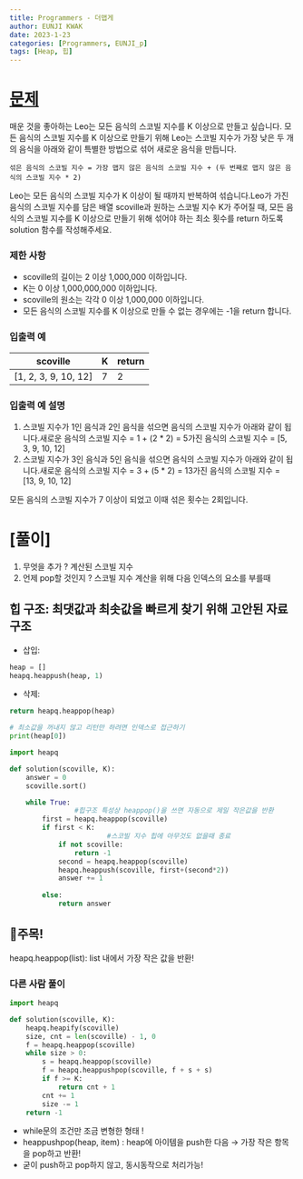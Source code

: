```yaml
---
title: Programmers - 더맵게
author: EUNJI KWAK
date: 2023-1-23
categories: [Programmers, EUNJI_p]
tags: [Heap, 힙]
---
```


# [문제](https://school.programmers.co.kr/learn/courses/30/lessons/42626)

매운 것을 좋아하는 Leo는 모든 음식의 스코빌 지수를 K 이상으로 만들고 싶습니다. 모든 음식의 스코빌 지수를 K 이상으로 만들기 위해 Leo는 스코빌 지수가 가장 낮은 두 개의 음식을 아래와 같이 특별한 방법으로 섞어 새로운 음식을 만듭니다.

`섞은 음식의 스코빌 지수 = 가장 맵지 않은 음식의 스코빌 지수 + (두 번째로 맵지 않은 음식의 스코빌 지수 * 2)`

Leo는 모든 음식의 스코빌 지수가 K 이상이 될 때까지 반복하여 섞습니다.Leo가 가진 음식의 스코빌 지수를 담은 배열 scoville과 원하는 스코빌 지수 K가 주어질 때, 모든 음식의 스코빌 지수를 K 이상으로 만들기 위해 섞어야 하는 최소 횟수를 return 하도록 solution 함수를 작성해주세요.

### 제한 사항

- scoville의 길이는 2 이상 1,000,000 이하입니다.
- K는 0 이상 1,000,000,000 이하입니다.
- scoville의 원소는 각각 0 이상 1,000,000 이하입니다.
- 모든 음식의 스코빌 지수를 K 이상으로 만들 수 없는 경우에는 -1을 return 합니다.

### 입출력 예

| scoville | K | return |
| --- | --- | --- |
| [1, 2, 3, 9, 10, 12] | 7 | 2 |

### 입출력 예 설명

1. 스코빌 지수가 1인 음식과 2인 음식을 섞으면 음식의 스코빌 지수가 아래와 같이 됩니다.새로운 음식의 스코빌 지수 = 1 + (2 * 2) = 5가진 음식의 스코빌 지수 = [5, 3, 9, 10, 12]
2. 스코빌 지수가 3인 음식과 5인 음식을 섞으면 음식의 스코빌 지수가 아래와 같이 됩니다.새로운 음식의 스코빌 지수 = 3 + (5 * 2) = 13가진 음식의 스코빌 지수 = [13, 9, 10, 12]

모든 음식의 스코빌 지수가 7 이상이 되었고 이때 섞은 횟수는 2회입니다.

# [풀이]

1. 무엇을 추가 ? 계산된 스코빌 지수
2. 언제 pop할 것인지 ? 스코빌 지수 계산을 위해 다음 인덱스의 요소를 부를때 

## 힙 구조: **최댓값과 최솟값을 빠르게 찾기 위해 고안된 자료구조**

- 삽입:

```python
heap = [] 
heapq.heappush(heap, 1)
```

- 삭제:

```python
return heapq.heappop(heap)

# 최소값을 꺼내지 않고 리턴만 하려면 인덱스로 접근하기
print(heap[0])
```

```python
import heapq

def solution(scoville, K):
    answer = 0
    scoville.sort()

    while True:
				#힙구조 특성상 heappop()을 쓰면 자동으로 제일 작은값을 반환
        first = heapq.heappop(scoville)
        if first < K:
						#스코빌 지수 힙에 아무것도 없을때 종료
            if not scoville:
                return -1
            second = heapq.heappop(scoville)
            heapq.heappush(scoville, first+(second*2))
            answer += 1
            
        else:
            return answer
```

## 📌주목!

heapq.heappop(list): list 내에서 가장 작은 값을 반환!

### 다른 사람 풀이

```python
import heapq

def solution(scoville, K):
    heapq.heapify(scoville)
    size, cnt = len(scoville) - 1, 0
    f = heapq.heappop(scoville)
    while size > 0:
        s = heapq.heappop(scoville)
        f = heapq.heappushpop(scoville, f + s + s)
        if f >= K:
            return cnt + 1
        cnt += 1
        size -= 1
    return -1
```

- while문의 조건만 조금 변형한 형태 !
- heappushpop(heap, item) : heap에 아이템을 push한 다음 → 가장 작은 항목을 pop하고 반환!
- 굳이 push하고 pop하지 않고, 동시동작으로 처리가능!
